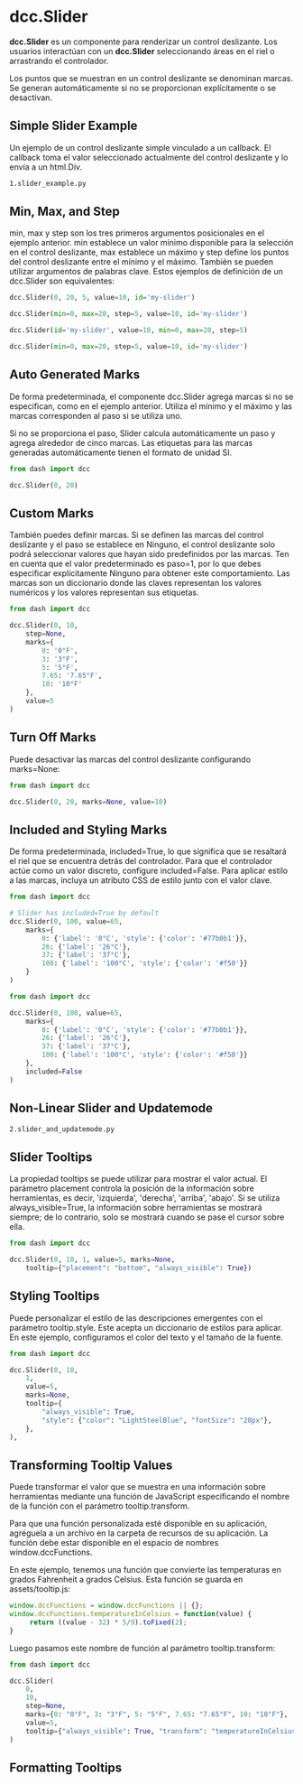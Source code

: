 # dcc.Slider

**dcc.Slider** es un componente para renderizar un control deslizante. Los usuarios interactúan con un **dcc.Slider** seleccionando áreas en el riel o arrastrando el controlador.

Los puntos que se muestran en un control deslizante se denominan marcas. Se generan automáticamente si no se proporcionan explícitamente o se desactivan.

## Simple Slider Example

Un ejemplo de un control deslizante simple vinculado a un callback. El callback toma el valor seleccionado actualmente del control deslizante y lo envía a un html.Div.

```bash
1.slider_example.py
```

## Min, Max, and Step

min, max y step son los tres primeros argumentos posicionales en el ejemplo anterior. min establece un valor mínimo disponible para la selección en el control deslizante, max establece un máximo y step define los puntos del control deslizante entre el mínimo y el máximo. También se pueden utilizar argumentos de palabras clave. Estos ejemplos de definición de un dcc.Slider son equivalentes:

```python
dcc.Slider(0, 20, 5, value=10, id='my-slider')
```

```python
dcc.Slider(min=0, max=20, step=5, value=10, id='my-slider')
```

```python
dcc.Slider(id='my-slider', value=10, min=0, max=20, step=5)
```

```python
dcc.Slider(min=0, max=20, step=5, value=10, id='my-slider')
```

## Auto Generated Marks

De forma predeterminada, el componente dcc.Slider agrega marcas si no se especifican, como en el ejemplo anterior. Utiliza el mínimo y el máximo y las marcas corresponden al paso si se utiliza uno.

Si no se proporciona el paso, Slider calcula automáticamente un paso y agrega alrededor de cinco marcas. Las etiquetas para las marcas generadas automáticamente tienen el formato de unidad SI.

```python
from dash import dcc

dcc.Slider(0, 20)
```

## Custom Marks

También puedes definir marcas. Si se definen las marcas del control deslizante y el paso se establece en Ninguno, el control deslizante solo podrá seleccionar valores que hayan sido predefinidos por las marcas. Ten en cuenta que el valor predeterminado es paso=1, por lo que debes especificar explícitamente Ninguno para obtener este comportamiento. Las marcas son un diccionario donde las claves representan los valores numéricos y los valores representan sus etiquetas.

```python
from dash import dcc

dcc.Slider(0, 10,
    step=None,
    marks={
        0: '0°F',
        3: '3°F',
        5: '5°F',
        7.65: '7.65°F',
        10: '10°F'
    },
    value=5
)
```

## Turn Off Marks

Puede desactivar las marcas del control deslizante configurando marks=None:

```python
from dash import dcc

dcc.Slider(0, 20, marks=None, value=10)
```

## Included and Styling Marks

De forma predeterminada, included=True, lo que significa que se resaltará el riel que se encuentra detrás del controlador. Para que el controlador actúe como un valor discreto, configure included=False. Para aplicar estilo a las marcas, incluya un atributo CSS de estilo junto con el valor clave.

```python
from dash import dcc

# Slider has included=True by default
dcc.Slider(0, 100, value=65,
    marks={
        0: {'label': '0°C', 'style': {'color': '#77b0b1'}},
        26: {'label': '26°C'},
        37: {'label': '37°C'},
        100: {'label': '100°C', 'style': {'color': '#f50'}}
    }
)
```

```python
from dash import dcc

dcc.Slider(0, 100, value=65,
    marks={
        0: {'label': '0°C', 'style': {'color': '#77b0b1'}},
        26: {'label': '26°C'},
        37: {'label': '37°C'},
        100: {'label': '100°C', 'style': {'color': '#f50'}}
    },
    included=False
)
```

## Non-Linear Slider and Updatemode

```bash
2.slider_and_updatemode.py
```

## Slider Tooltips

La propiedad tooltips se puede utilizar para mostrar el valor actual. El parámetro placement controla la posición de la información sobre herramientas, es decir, 'izquierda', 'derecha', 'arriba', 'abajo'. Si se utiliza always_visible=True, la información sobre herramientas se mostrará siempre; de ​​lo contrario, solo se mostrará cuando se pase el cursor sobre ella.

```python
from dash import dcc

dcc.Slider(0, 10, 1, value=5, marks=None,
    tooltip={"placement": "bottom", "always_visible": True})
```

## Styling Tooltips

Puede personalizar el estilo de las descripciones emergentes con el parámetro tooltip.style. Este acepta un diccionario de estilos para aplicar. En este ejemplo, configuramos el color del texto y el tamaño de la fuente.

```python
from dash import dcc

dcc.Slider(0, 10,
    1,
    value=5,
    marks=None,
    tooltip={
        "always_visible": True,
        "style": {"color": "LightSteelBlue", "fontSize": "20px"},
    },
),
```

## Transforming Tooltip Values

Puede transformar el valor que se muestra en una información sobre herramientas mediante una función de JavaScript especificando el nombre de la función con el parámetro tooltip.transform.

Para que una función personalizada esté disponible en su aplicación, agréguela a un archivo en la carpeta de recursos de su aplicación. La función debe estar disponible en el espacio de nombres window.dccFunctions.

En este ejemplo, tenemos una función que convierte las temperaturas en grados Fahrenheit a grados Celsius. Esta función se guarda en assets/tooltip.js:

```javascript
window.dccFunctions = window.dccFunctions || {};
window.dccFunctions.temperatureInCelsius = function(value) {
     return ((value - 32) * 5/9).toFixed(2);
}
```

Luego pasamos este nombre de función al parámetro tooltip.transform:

```python
from dash import dcc

dcc.Slider(
    0,
    10,
    step=None,
    marks={0: "0°F", 3: "3°F", 5: "5°F", 7.65: "7.65°F", 10: "10°F"},
    value=5,
    tooltip={"always_visible": True, "transform": "temperatureInCelsius"},
)
```

## Formatting Tooltips





```python

```

